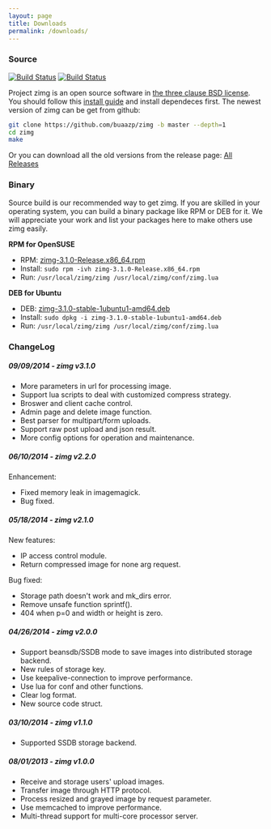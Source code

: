 ```yaml
---
layout: page
title: Downloads
permalink: /downloads/
---
```


### Source

[![Build Status](https://travis-ci.org/buaazp/zimg.svg?branch=master)](https://travis-ci.org/buaazp/zimg)
[![Build Status](https://drone.io/github.com/buaazp/zimg/status.png)](https://drone.io/github.com/buaazp/zimg/latest)  

Project zimg is an open source software in [the three clause BSD license](/documents/license/). You should follow this [install guide](/documents/install/) and install dependeces first. The newest version of zimg can be get from github:

```bash
git clone https://github.com/buaazp/zimg -b master --depth=1
cd zimg   
make  
```

Or you can download all the old versions from the release page: [All Releases](https://github.com/buaazp/zimg/releases)

### Binary

Source build is our recommended way to get zimg. If you are skilled in your operating system, you can build a binary package like RPM or DEB for it. We will appreciate your work and list your packages here to make others use zimg easily.

**RPM for OpenSUSE**

- RPM: [zimg-3.1.0-Release.x86_64.rpm](https://github.com/buaazp/zimg/releases/download/v3.1.0/zimg-3.1.0-Release.x86_64.rpm)
- Install: `sudo rpm -ivh zimg-3.1.0-Release.x86_64.rpm`
- Run: `/usr/local/zimg/zimg /usr/local/zimg/conf/zimg.lua`

**DEB for Ubuntu**

- DEB: [zimg-3.1.0-stable-1ubuntu1-amd64.deb](https://github.com/buaazp/zimg/releases/download/v3.1.0/zimg-3.1.0-stable-1ubuntu1-amd64.deb)
- Install: `sudo dpkg -i zimg-3.1.0-stable-1ubuntu1-amd64.deb`
- Run: `/usr/local/zimg/zimg /usr/local/zimg/conf/zimg.lua`

### ChangeLog

##### 09/09/2014 - zimg v3.1.0

- More parameters in url for processing image.
- Support lua scripts to deal with customized compress strategy.
- Broswer and client cache control.  
- Admin page and delete image function.  
- Best parser for multipart/form uploads.  
- Support raw post upload and json result.  
- More config options for operation and maintenance.  

##### 06/10/2014 - zimg v2.2.0

Enhancement:

- Fixed memory leak in imagemagick.
- Bug fixed.

##### 05/18/2014 - zimg v2.1.0

New features:

- IP access control module.
- Return compressed image for none arg request.

Bug fixed:

- Storage path doesn't work and mk_dirs error.
- Remove unsafe function sprintf().
- 404 when p=0 and width or height is zero.

##### 04/26/2014 - zimg v2.0.0

- Support beansdb/SSDB mode to save images into distributed storage backend.
- New rules of storage key.
- Use keepalive-connection to improve performance.
- Use lua for conf and other functions.
- Clear log format.
- New source code struct.

##### 03/10/2014 - zimg v1.1.0

- Supported SSDB storage backend.

##### 08/01/2013 - zimg v1.0.0

- Receive and storage users' upload images.
- Transfer image through HTTP protocol.
- Process resized and grayed image by request parameter.
- Use memcached to improve performance.
- Multi-thread support for multi-core processor server.
